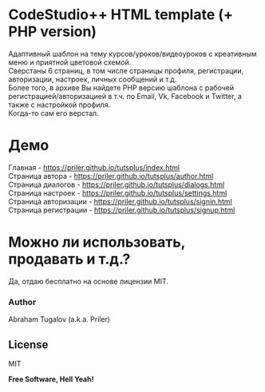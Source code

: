 # CodeStudio++ HTML template (+ PHP version)

Адаптивный шаблон на тему курсов/уроков/видеоуроков с креативным меню и приятной цветовой схемой.<br>
  Сверстаны 6 страниц, в том числе страницы профиля, регистрации, авторизации, настроек, личных сообщений и т.д.<br>
Более того, в архиве Вы найдете PHP версию шаблона с рабочей регистрацией/авторизацией в т.ч. по Email, Vk, Facebook и Twitter, а также с настройкой профиля.<br>
Когда-то сам его верстал.

# Демо
Главная - https://priler.github.io/tutsplus/index.html<br>
Страница автора - https://priler.github.io/tutsplus/author.html<br>
Страница диалогов - https://priler.github.io/tutsplus/dialogs.html<br>
Страница настроек - https://priler.github.io/tutsplus/settings.html<br>
Страница авторизации - https://priler.github.io/tutsplus/signin.html<br>
Страница регистрации - https://priler.github.io/tutsplus/signup.html<br>

# Можно ли использовать, продавать и т.д.?
Да, отдаю бесплатно на основе лицензии MIT.

### Author

Abraham Tugalov (a.k.a. Priler)

License
----

MIT


**Free Software, Hell Yeah!**
